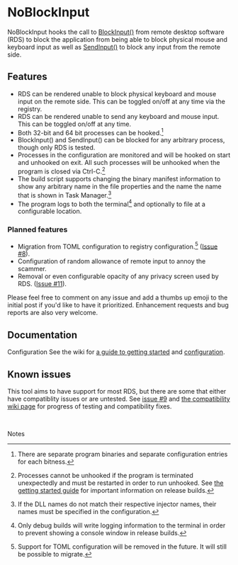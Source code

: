 # NoBlockInput

NoBlockInput hooks the call to [BlockInput()](https://learn.microsoft.com/en-us/windows/win32/api/winuser/nf-winuser-blockinput) from remote desktop software (RDS) to block the application from being able to block physical mouse and keyboard input as well as [SendInput()](https://learn.microsoft.com/en-us/windows/win32/api/winuser/nf-winuser-sendinput) to block any input from the remote side.

## Features
- RDS can be rendered unable to block physical keyboard and mouse input on the remote side. This can be toggled on/off at any time via the registry.
- RDS can be rendered unable to send any keyboard and mouse input. This can be toggled on/off at any time.
- Both 32-bit and 64 bit processes can be hooked.[^1]
- BlockInput() and SendInput() can be blocked for any arbitrary process, though only RDS is tested.
- Processes in the configuration are monitored and will be hooked on start and unhooked on exit. All such processes will be unhooked when the program is closed via Ctrl-C.[^2]
- The build script supports changing the binary manifest information to show any arbitrary name in the file properties and the name the name that is shown in Task Manager.[^3]
- The program logs to both the terminal[^4] and optionally to file at a configurable location.

### Planned features
- Migration from TOML configuration to registry configuration.[^5] ([Issue #8](https://github.com/RobotsOnDrugs/Moo.NoBlockInput/issues/8)).
- Configuration of random allowance of remote input to annoy the scammer.
- Removal or even configurable opacity of any privacy screen used by RDS. ([Issue #11](https://github.com/RobotsOnDrugs/Moo.NoBlockInput/issues/11)).

Please feel free to comment on any issue and add a thumbs up emoji to the initial post if you'd like to have it prioritized. Enhancement requests and bug reports are also very welcome.


## Documentation
Configuration 
See the wiki for [a guide to getting started](https://github.com/RobotsOnDrugs/Moo.NoBlockInput/wiki/Getting-Started-and-Usage) and [configuration](https://github.com/RobotsOnDrugs/Moo.NoBlockInput/wiki/Configuration).


## Known issues
This tool aims to have support for most RDS, but there are some that either have compatiblity issues or are untested. See [issue #9](https://github.com/RobotsOnDrugs/Moo.NoBlockInput/issues/9) and [the compatibility wiki page](https://github.com/RobotsOnDrugs/Moo.NoBlockInput/wiki/Current-compatibility-with-remote-access-software) for progress of testing and compatibility fixes.

<br>

Notes
[^1]: There are separate program binaries and separate configuration entries for each bitness.
[^2]: Processes cannot be unhooked if the program is terminated unexpectedly and must be restarted in order to run unhooked. See  [the getting started guide](https://github.com/RobotsOnDrugs/Moo.NoBlockInput/wiki/Getting-Started-and-Usage#41-usage-of-windows-kill) for important information on release builds.
[^3]: If the DLL names do not match their respective injector names, their names must be specified in the configuration.
[^4]: Only debug builds will write logging information to the terminal in order to prevent showing a console window in release builds.
[^5]: Support for TOML configuration will be removed in the future. It will still be possible to migrate.
